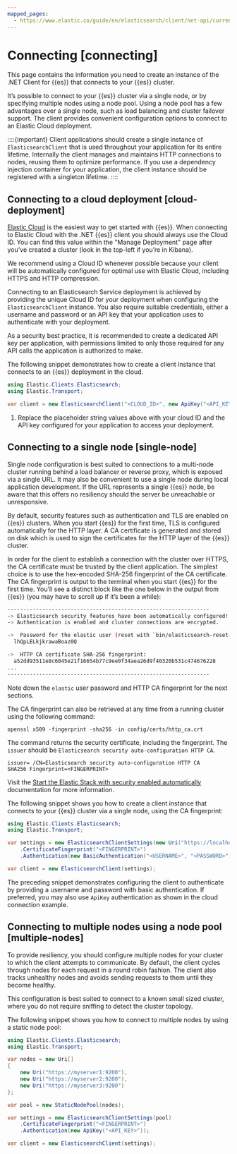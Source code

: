 ```yaml
---
mapped_pages:
  - https://www.elastic.co/guide/en/elasticsearch/client/net-api/current/connecting.html
---
```


# Connecting [connecting]

This page contains the information you need to create an instance of the .NET Client for {{es}} that connects to your {{es}} cluster.

It’s possible to connect to your {{es}} cluster via a single node, or by specifying multiple nodes using a node pool. Using a node pool has a few advantages over a single node, such as load balancing and cluster failover support. The client provides convenient configuration options to connect to an Elastic Cloud deployment.

::::{important}
Client applications should create a single instance of `ElasticsearchClient` that is used throughout your application for its entire lifetime. Internally the client manages and maintains HTTP connections to nodes, reusing them to optimize performance. If you use a dependency injection container for your application, the client instance should be registered with a singleton lifetime.
::::



## Connecting to a cloud deployment [cloud-deployment]

[Elastic Cloud](docs-content://deploy-manage/deploy/elastic-cloud/cloud-hosted.md) is the easiest way to get started with {{es}}. When connecting to Elastic Cloud with the .NET {{es}} client you should always use the Cloud ID. You can find this value within the "Manage Deployment" page after you’ve created a cluster (look in the top-left if you’re in Kibana).

We recommend using a Cloud ID whenever possible because your client will be automatically configured for optimal use with Elastic Cloud, including HTTPS and HTTP compression.

Connecting to an Elasticsearch Service deployment is achieved by providing the unique Cloud ID for your deployment when configuring the `ElasticsearchClient` instance. You also require suitable credentials, either a username and password or an API key that your application uses to authenticate with your deployment.

As a security best practice, it is recommended to create a dedicated API key per application, with permissions limited to only those required for any API calls the application is authorized to make.

The following snippet demonstrates how to create a client instance that connects to an {{es}} deployment in the cloud.

```csharp
using Elastic.Clients.Elasticsearch;
using Elastic.Transport;

var client = new ElasticsearchClient("<CLOUD_ID>", new ApiKey("<API_KEY>")); <1>
```

1. Replace the placeholder string values above with your cloud ID and the API key configured for your application to access your deployment.



## Connecting to a single node [single-node]

Single node configuration is best suited to connections to a multi-node cluster running behind a load balancer or reverse proxy, which is exposed via a single URL. It may also be convenient to use a single node during local application development. If the URL represents a single {{es}} node, be aware that this offers no resiliency should the server be unreachable or unresponsive.

By default, security features such as authentication and TLS are enabled on {{es}} clusters. When you start {{es}} for the first time, TLS is configured automatically for the HTTP layer. A CA certificate is generated and stored on disk which is used to sign the certificates for the HTTP layer of the {{es}} cluster.

In order for the client to establish a connection with the cluster over HTTPS, the CA certificate must be trusted by the client application. The simplest choice is to use the hex-encoded SHA-256 fingerprint of the CA certificate. The CA fingerprint is output to the terminal when you start {{es}} for the first time. You’ll see a distinct block like the one below in the output from {{es}} (you may have to scroll up if it’s been a while):

```sh
----------------------------------------------------------------
-> Elasticsearch security features have been automatically configured!
-> Authentication is enabled and cluster connections are encrypted.

->  Password for the elastic user (reset with `bin/elasticsearch-reset-password -u elastic`):
  lhQpLELkjkrawaBoaz0Q

->  HTTP CA certificate SHA-256 fingerprint:
  a52dd93511e8c6045e21f16654b77c9ee0f34aea26d9f40320b531c474676228
...
----------------------------------------------------------------
```

Note down the `elastic` user password and HTTP CA fingerprint for the next sections.

The CA fingerprint can also be retrieved at any time from a running cluster using the following command:

```shell
openssl x509 -fingerprint -sha256 -in config/certs/http_ca.crt
```

The command returns the security certificate, including the fingerprint. The `issuer` should be `Elasticsearch security auto-configuration HTTP CA`.

```shell
issuer= /CN=Elasticsearch security auto-configuration HTTP CA
SHA256 Fingerprint=<FINGERPRINT>
```

Visit the [Start the Elastic Stack with security enabled automatically](docs-content://deploy-manage/deploy/self-managed/installing-elasticsearch.md) documentation for more information.

The following snippet shows you how to create a client instance that connects to your {{es}} cluster via a single node, using the CA fingerprint:

```csharp
using Elastic.Clients.Elasticsearch;
using Elastic.Transport;

var settings = new ElasticsearchClientSettings(new Uri("https://localhost:9200"))
    .CertificateFingerprint("<FINGERPRINT>")
    .Authentication(new BasicAuthentication("<USERNAME>", "<PASSWORD>"));

var client = new ElasticsearchClient(settings);
```

The preceding snippet demonstrates configuring the client to authenticate by providing a username and password with basic authentication. If preferred, you may also use `ApiKey` authentication as shown in the cloud connection example.


## Connecting to multiple nodes using a node pool [multiple-nodes]

To provide resiliency, you should configure multiple nodes for your cluster to which the client attempts to communicate. By default, the client cycles through nodes for each request in a round robin fashion. The client also tracks unhealthy nodes and avoids sending requests to them until they become healthy.

This configuration is best suited to connect to a known small sized cluster, where you do not require sniffing to detect the cluster topology.

The following snippet shows you how to connect to multiple nodes by using a static node pool:

```csharp
using Elastic.Clients.Elasticsearch;
using Elastic.Transport;

var nodes = new Uri[]
{
	new Uri("https://myserver1:9200"),
	new Uri("https://myserver2:9200"),
	new Uri("https://myserver3:9200")
};

var pool = new StaticNodePool(nodes);

var settings = new ElasticsearchClientSettings(pool)
    .CertificateFingerprint("<FINGERPRINT>")
    .Authentication(new ApiKey("<API_KEY>"));

var client = new ElasticsearchClient(settings);
```

